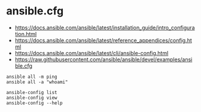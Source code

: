 # ansible.cfg

- https://docs.ansible.com/ansible/latest/installation_guide/intro_configuration.html
- https://docs.ansible.com/ansible/latest/reference_appendices/config.html
- https://docs.ansible.com/ansible/latest/cli/ansible-config.html
- https://raw.githubusercontent.com/ansible/ansible/devel/examples/ansible.cfg

```
ansible all -m ping
ansible all -a "whoami"

ansible-config list
ansible-config view
ansible-config --help
```
